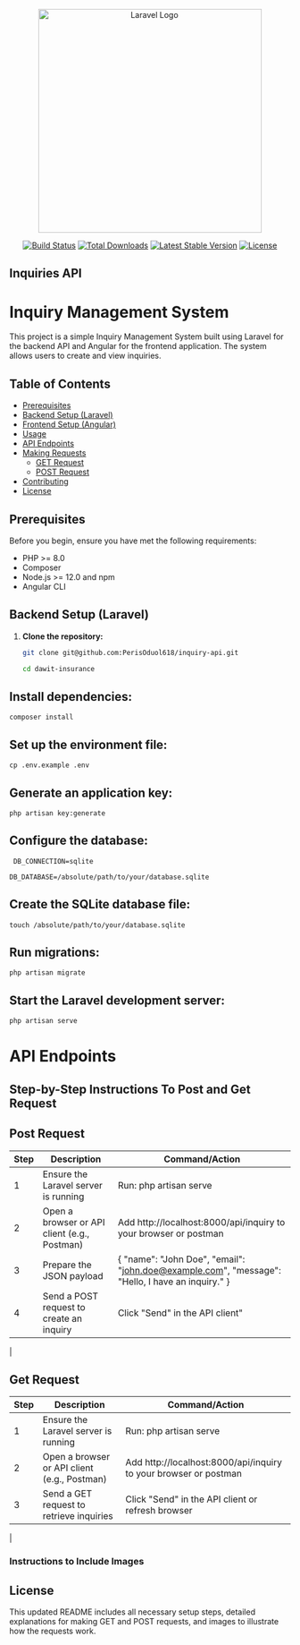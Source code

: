 <p align="center"><a href="https://laravel.com" target="_blank"><img src="https://raw.githubusercontent.com/laravel/art/master/logo-lockup/5%20SVG/2%20CMYK/1%20Full%20Color/laravel-logolockup-cmyk-red.svg" width="400" alt="Laravel Logo"></a></p>

<p align="center">
<a href="https://github.com/laravel/framework/actions"><img src="https://github.com/laravel/framework/workflows/tests/badge.svg" alt="Build Status"></a>
<a href="https://packagist.org/packages/laravel/framework"><img src="https://img.shields.io/packagist/dt/laravel/framework" alt="Total Downloads"></a>
<a href="https://packagist.org/packages/laravel/framework"><img src="https://img.shields.io/packagist/v/laravel/framework" alt="Latest Stable Version"></a>
<a href="https://packagist.org/packages/laravel/framework"><img src="https://img.shields.io/packagist/l/laravel/framework" alt="License"></a>
</p>

## Inquiries API
# Inquiry Management System

This project is a simple Inquiry Management System built using Laravel for the backend API and Angular for the frontend application. The system allows users to create and view inquiries.

## Table of Contents

- [Prerequisites](#prerequisites)
- [Backend Setup (Laravel)](#backend-setup-laravel)
- [Frontend Setup (Angular)](#frontend-setup-angular)
- [Usage](#usage)
- [API Endpoints](#api-endpoints)
- [Making Requests](#making-requests)
  - [GET Request](#get-request)
  - [POST Request](#post-request)
- [Contributing](#contributing)
- [License](#license)

## Prerequisites

Before you begin, ensure you have met the following requirements:

- PHP >= 8.0
- Composer
- Node.js >= 12.0 and npm
- Angular CLI

## Backend Setup (Laravel)

1. **Clone the repository:**
   ```bash
   git clone git@github.com:PerisOduol618/inquiry-api.git

   cd dawit-insurance

## Install dependencies:

`composer install`

## Set up the environment file:
`cp .env.example .env
`
## Generate an application key:
`php artisan key:generate
`

## Configure the database:
`
DB_CONNECTION=sqlite`

`DB_DATABASE=/absolute/path/to/your/database.sqlite
`

## Create the SQLite database file:

`touch /absolute/path/to/your/database.sqlite`

## Run migrations:
`php artisan migrate`   

## Start the Laravel development server:

`php artisan serve`

# API Endpoints

## Step-by-Step Instructions To Post and Get Request

## Post Request

| Step            | Description                         | Command/Action                       | 
| ------------------- | ----------------------------- | ----------------------------- |
| 1 |Ensure the Laravel server is running | Run: php artisan serve | Click on `Comment` | Taken to where you can comment | Signs In/ Signs Up |
| 2 | Open a browser or API client (e.g., Postman) | Add http://localhost:8000/api/inquiry  to your browser or postman|
| 3| Prepare the JSON payload | { "name": "John Doe", "email": "john.doe@example.com", "message": "Hello, I have an inquiry." }|
|4| Send a POST request to create an inquiry| Click "Send" in the API client"|
|

## Get Request
| Step            | Description                         | Command/Action                       | 
| ------------------- | ----------------------------- | ----------------------------- |
| 1 |Ensure the Laravel server is running | Run: php artisan serve | Click on `Comment` | Taken to where you can comment | Signs In/ Signs Up |
| 2 | Open a browser or API client (e.g., Postman) | Add http://localhost:8000/api/inquiry  to your browser or postman|
| 3| Send a GET request to retrieve inquiries | Click "Send" in the API client or refresh browser|
|




### Instructions to Include Images



## License
This updated README includes all necessary setup steps, detailed explanations for making GET and POST requests, and images to illustrate how the requests work.

